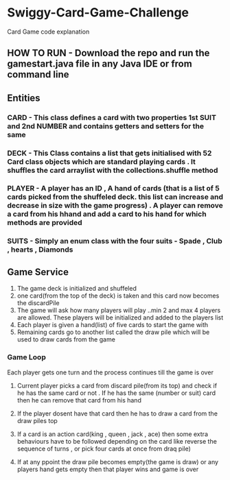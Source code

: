 # Swiggy-Card-Game-Challenge
Card Game code explanation

## HOW TO RUN -  Download the repo and run the gamestart.java file in any Java IDE or from command line


## Entities

### CARD - This class defines a card with two properties 1st SUIT and 2nd NUMBER and contains getters and setters for the same 

### DECK - This Class contains a list that gets initialised with 52 Card class objects which are standard playing cards . It shuffles the card arraylist with the collections.shuffle method

### PLAYER - A player has an ID , A hand of cards (that is a list of 5 cards picked from the shuffeled deck. this list can increase and decrease in size with the game progress) . A player can remove a card from his hhand and add a card to his hand for which methods are provided 
          
### SUITS -  Simply an enum class with the four suits - Spade , Club , hearts , Diamonds



## Game Service

1. The game deck is initialized and shuffeled
2. one card(from the top of the deck) is taken and this card now becomes the discardPile 
3. The game will ask how many players will play ..min 2 and max 4 players are allowed. These players will be initialized and added to the players list
4. Each player is given a hand(list) of five cards to start the game with
5. Remaining cards go to another list called the draw pile which will be used to draw cards from the game



### Game Loop
Each player gets one turn and the process continues till the game is over

1. Current player picks a card from discard pile(from its top) and check if he has the same card or not . If he has the same (number or suit) card then he can remove that card from his hand

2. If the player dosent have that card then he has to draw a card from the draw piles top


3. If  a card is an action card(king , queen , jack , ace) then some extra behaviours have to be followed depending on the card like reverse the sequence of turns , or pick four cards at once from draq pile)

4. If at any ppoint the draw pile becomes empty(the game is draw) or any players hand gets empty then that player wins and game is over




















